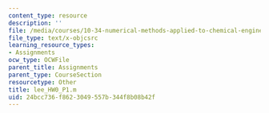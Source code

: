 ```yaml
---
content_type: resource
description: ''
file: /media/courses/10-34-numerical-methods-applied-to-chemical-engineering-fall-2015/24bcc736f8623049557b344f8b08b42f_lee_HW0_P1.m
file_type: text/x-objcsrc
learning_resource_types:
- Assignments
ocw_type: OCWFile
parent_title: Assignments
parent_type: CourseSection
resourcetype: Other
title: lee_HW0_P1.m
uid: 24bcc736-f862-3049-557b-344f8b08b42f
---
```

